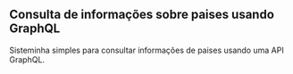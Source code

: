 ## Consulta de informações sobre paises usando GraphQL
Sisteminha simples para consultar informações de paises usando uma API GraphQL.